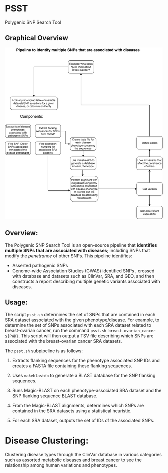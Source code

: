# PSST
Polygenic SNP Search Tool

## Graphical Overview

![Workflow](/media/Polygenic_SNP_Search_Tool.png?raw=true "Workflow.png")

## Overview:

The Polygenic SNP Search Tool is an open-source pipeline that **identifies multiple SNPs that are associated with diseases**; including SNPs that modify the *penetrance* of other SNPs. This pipeline identifies:
* Asserted pathogenic SNPs
* Genome-wide Association Studies (GWAS) identified SNPs
, crossed with database and datasets such as ClinVar, SRA, and GEO, and then constructs a report describing multiple genetic variants associated with diseases.


## Usage:

The script `psst.sh` determines the set of SNPs that are contained in each SRA dataset associated with the given phenotype/disease. For example, to determine the set of SNPs associated with each SRA dataset related to breast-ovarian cancer, run the command `psst.sh breast-ovarian_cancer ${PWD}`. This script will then output a TSV file describing which SNPs are associated with the breast-ovarian cancer SRA datasets. 

The `psst.sh` subpipeline is as follows:

1. Extracts flanking sequences for the phenotype associated SNP IDs and creates a FASTA file containing these flanking sequences. 

2. Uses `makeblastdb` to generate a BLAST database for the SNP flanking sequences.

3. Runs Magic-BLAST on each phenotype-associated SRA dataset and the SNP flanking sequence BLAST database.

4. From the Magic-BLAST alignments, determines which SNPs are contained in the SRA datasets using a statistical heuristic.

5. For each SRA dataset, outputs the set of IDs of the associated SNPs. 

# Disease Clustering:

Clustering disease types through the ClinVar database in various categories such as assorted metabolic diseases and breast cancer to see the relationship among human variations and phenotypes. 
